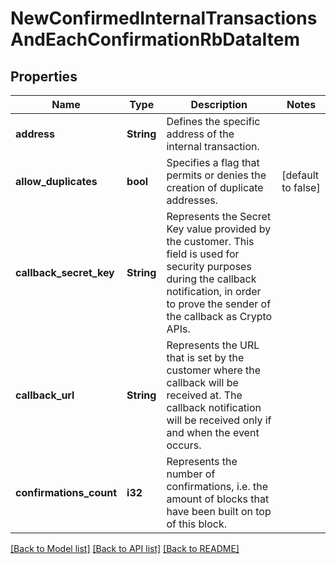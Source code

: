 # NewConfirmedInternalTransactionsAndEachConfirmationRbDataItem

## Properties

Name | Type | Description | Notes
------------ | ------------- | ------------- | -------------
**address** | **String** | Defines the specific address of the internal transaction. | 
**allow_duplicates** | **bool** | Specifies a flag that permits or denies the creation of duplicate addresses. | [default to false]
**callback_secret_key** | **String** | Represents the Secret Key value provided by the customer. This field is used for security purposes during the callback notification, in order to prove the sender of the callback as Crypto APIs. | 
**callback_url** | **String** | Represents the URL that is set by the customer where the callback will be received at. The callback notification will be received only if and when the event occurs. | 
**confirmations_count** | **i32** | Represents the number of confirmations, i.e. the amount of blocks that have been built on top of this block. | 

[[Back to Model list]](../README.md#documentation-for-models) [[Back to API list]](../README.md#documentation-for-api-endpoints) [[Back to README]](../README.md)


